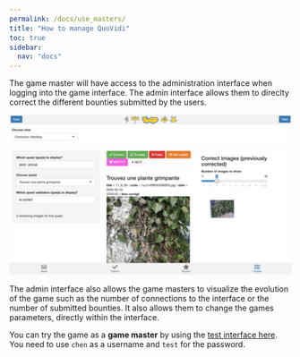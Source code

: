 ```yaml
---
permalink: /docs/use_masters/
title: "How to manage QuoVidi"
toc: true
sidebar:
  nav: "docs"
---
```


The game master will have access to the administration interface when logging into the game interface. The admin interface allows them to direclty correct the different bounties submitted by the users.

![interface](/assets/img/correction_interface.png)

The admin interface also allows the game masters to visualize the evolution of the game such as the number of connections to the interface or the number of submitted  bounties. It also allows them to change the games parameters, directly within the interface. 

You can try the game as a **game master** by using the [test interface here](https://plantmodelling.shinyapps.io/QuoVidi_test/). You need to use `chen` as a username and `test` for the password. 